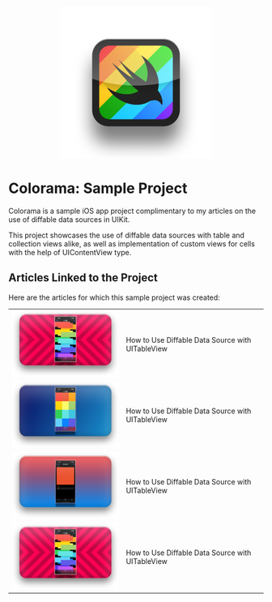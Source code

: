 <p align="center">
    <img src="Images/01_logo.png" alt="Notes logo" width="300" />
</p>

# Colorama: Sample Project

Colorama is a sample iOS app project complimentary to my articles on the use of diffable data sources in UIKit.

This project showcases the use of diffable data sources with table and collection views alike, as well as implementation of custom views for cells with the help of UIContentView type.

## Articles Linked to the Project

Here are the articles for which this sample project was created:

|     |     |
| --- | --- |
| ![Feature image for Tables article](Images/02_layout.png) | How to Use Diffable Data Source with UITableView |
| ![Feature image for Tables article](Images/02_grids.png) | How to Use Diffable Data Source with UITableView |
| ![Feature image for Tables article](Images/02_content.png) | How to Use Diffable Data Source with UITableView |
| ![Feature image for Tables article](Images/02_layout.png) | How to Use Diffable Data Source with UITableView |
